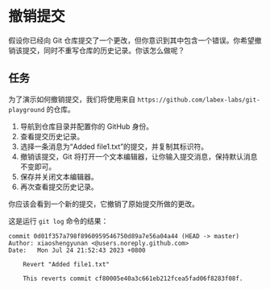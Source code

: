# 撤销提交

假设你已经向 Git 仓库提交了一个更改，但你意识到其中包含一个错误。你希望撤销该提交，同时不重写仓库的历史记录。你该怎么做呢？

## 任务

为了演示如何撤销提交，我们将使用来自 `https://github.com/labex-labs/git-playground` 的仓库。

1. 导航到仓库目录并配置你的 GitHub 身份。
2. 查看提交历史记录。
3. 选择一条消息为“Added file1.txt”的提交，并复制其标识符。
4. 撤销该提交，Git 将打开一个文本编辑器，让你输入提交消息，保持默认消息不变即可。
5. 保存并关闭文本编辑器。
6. 再次查看提交历史记录。

你应该会看到一个新的提交，它撤销了原始提交所做的更改。

这是运行 `git log` 命令的结果：

```
commit 0d01f357a798f8960959546750d89a7e56a04a44 (HEAD -> master)
Author: xiaoshengyunan <@users.noreply.github.com>
Date:   Mon Jul 24 21:52:43 2023 +0800

    Revert "Added file1.txt"

    This reverts commit cf80005e40a3c661eb212fcea5fad06f8283f08f.
```
